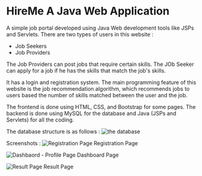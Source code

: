 # HireMe A Java Web Application

A simple job portal developed using Java Web development tools like JSPs and Servlets. There are two types of users in this website :
* Job Seekers
* Job Providers

The Job Providers can post jobs that require certain skills. The JOb Seeker can apply for a job if he has the skills that match the job's skills.

It has a login and registration system. The main programming feature of this website is the job recommendation algorithm, which recommends jobs to users based the number of skills matched between the user and the job. 

The frontend is done using HTML, CSS, and Bootstrap for some pages. 
The backend is done using MySQL for the database and Java (JSPs and Servlets) for all the coding.

The database structure is as follows :
![the database](https://github.com/Varunkumar0812/HireMe_A-Java-Webapp/assets/97227862/2bc4de3d-9f22-4d2a-8b80-39051b45aaa9)

Screenshots :
![Registration Page](https://github.com/Varunkumar0812/HireMe_A-Java-Webapp/assets/97227862/438d0844-f670-4467-bbca-3c174f221767)
Registration Page

![Dashbaord - Profile Page](https://github.com/Varunkumar0812/HireMe_A-Java-Webapp/assets/97227862/8fce748b-60ec-4a9b-b80d-67a376f04a27)
Dashboard Page

![Result Page](https://github.com/Varunkumar0812/HireMe_A-Java-Webapp/assets/97227862/0797efa8-46c4-44fc-bf0a-ea431ed6645d)
Result Page
